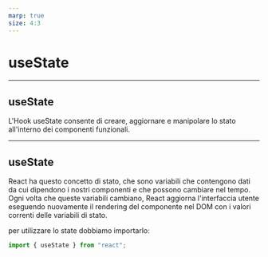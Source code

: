 ```yaml
---
marp: true
size: 4:3
---
```

# useState

---
## useState 

L'Hook useState consente di creare, aggiornare e manipolare lo stato all'interno dei componenti funzionali.

---
## useState 

React ha questo concetto di stato, che sono variabili che contengono dati da cui dipendono i nostri componenti e che possono cambiare nel tempo. Ogni volta che queste variabili cambiano, React aggiorna l'interfaccia utente eseguendo nuovamente il rendering del componente nel DOM con i valori correnti delle variabili di stato.

per utilizzare lo state dobbiamo importarlo:

```` jsx
import { useState } from "react";
````